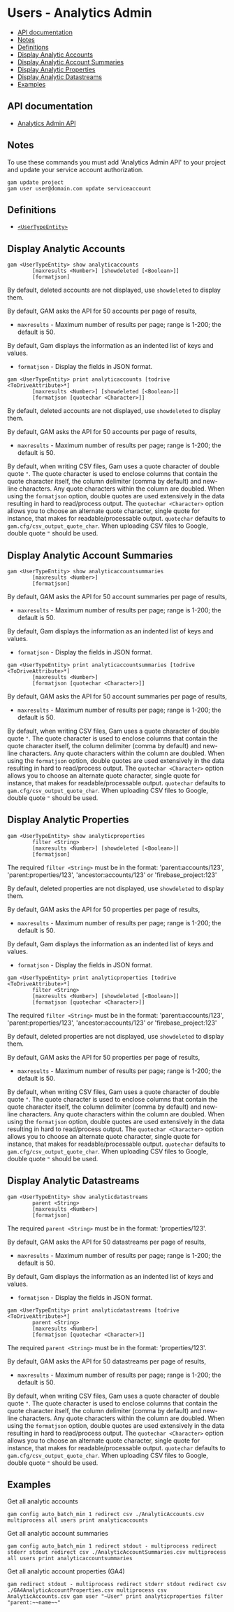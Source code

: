 # Users - Analytics Admin
- [API documentation](#api-documentation)
- [Notes](#notes)
- [Definitions](#definitions)
- [Display Analytic Accounts](#display-analytic-accounts)
- [Display Analytic Account Summaries](#display-analytic-account-summaries)
- [Display Analytic Properties](#display-analytic-properties)
- [Display Analytic Datastreams](#display-analytic-datastreams)
- [Examples](#examples)

## API documentation
* [Analytics Admin API](https://developers.google.com/analytics/devguides/config/admin/v1/rest)

## Notes
To use these commands you must add 'Analytics Admin API' to your project and update your service account authorization.
```
gam update project
gam user user@domain.com update serviceaccount
```

## Definitions
* [`<UserTypeEntity>`](Collections-of-Users)

## Display Analytic Accounts
```
gam <UserTypeEntity> show analyticaccounts
        [maxresults <Number>] [showdeleted [<Boolean>]]
        [formatjson]
```
By default, deleted accounts are not displayed, use `showdeleted` to display them.

By default, GAM asks the API for 50 accounts per page of results,
* `maxresults` - Maximum number of results per page; range is 1-200; the default is 50.

By default, Gam displays the information as an indented list of keys and values.
* `formatjson` - Display the fields in JSON format.
```
gam <UserTypeEntity> print analyticaccounts [todrive <ToDriveAttribute>*]
        [maxresults <Number>] [showdeleted [<Boolean>]]
        [formatjson [quotechar <Character>]]
```
By default, deleted accounts are not displayed, use `showdeleted` to display them.

By default, GAM asks the API for 50 accounts per page of results,
* `maxresults` - Maximum number of results per page; range is 1-200; the default is 50.

By default, when writing CSV files, Gam uses a quote character of double quote `"`. The quote character is used to enclose columns that contain
the quote character itself, the column delimiter (comma by default) and new-line characters. Any quote characters within the column are doubled.
When using the `formatjson` option, double quotes are used extensively in the data resulting in hard to read/process output.
The `quotechar <Character>` option allows you to choose an alternate quote character, single quote for instance, that makes for readable/processable output.
`quotechar` defaults to `gam.cfg/csv_output_quote_char`. When uploading CSV files to Google, double quote `"` should be used.

## Display Analytic Account Summaries
```
gam <UserTypeEntity> show analyticaccountsummaries
        [maxresults <Number>]
        [formatjson]
```
By default, GAM asks the API for 50 account summaries per page of results,
* `maxresults` - Maximum number of results per page; range is 1-200; the default is 50.

By default, Gam displays the information as an indented list of keys and values.
* `formatjson` - Display the fields in JSON format.
```
gam <UserTypeEntity> print analyticaccountsummaries [todrive <ToDriveAttribute>*]
        [maxresults <Number>]
        [formatjson [quotechar <Character>]]
```
By default, GAM asks the API for 50 account summaries per page of results,
* `maxresults` - Maximum number of results per page; range is 1-200; the default is 50.

By default, when writing CSV files, Gam uses a quote character of double quote `"`. The quote character is used to enclose columns that contain
the quote character itself, the column delimiter (comma by default) and new-line characters. Any quote characters within the column are doubled.
When using the `formatjson` option, double quotes are used extensively in the data resulting in hard to read/process output.
The `quotechar <Character>` option allows you to choose an alternate quote character, single quote for instance, that makes for readable/processable output.
`quotechar` defaults to `gam.cfg/csv_output_quote_char`. When uploading CSV files to Google, double quote `"` should be used.

## Display Analytic Properties
```
gam <UserTypeEntity> show analyticproperties
        filter <String>
        [maxresults <Number>] [showdeleted [<Boolean>]]
        [formatjson]
```
The required `filter <String>` must be in the format: 'parent:accounts/123', 'parent:properties/123', 'ancestor:accounts/123' or 'firebase_project:123'

By default, deleted properties are not displayed, use `showdeleted` to display them.

By default, GAM asks the API for 50 properties per page of results,
* `maxresults` - Maximum number of results per page; range is 1-200; the default is 50.

By default, Gam displays the information as an indented list of keys and values.
* `formatjson` - Display the fields in JSON format.
```
gam <UserTypeEntity> print analyticproperties [todrive <ToDriveAttribute>*]
        filter <String>
        [maxresults <Number>] [showdeleted [<Boolean>]]
        [formatjson [quotechar <Character>]]
```
The required `filter <String>` must be in the format: 'parent:accounts/123', 'parent:properties/123', 'ancestor:accounts/123' or 'firebase_project:123'

By default, deleted properties are not displayed, use `showdeleted` to display them.

By default, GAM asks the API for 50 properties per page of results,
* `maxresults` - Maximum number of results per page; range is 1-200; the default is 50.

By default, when writing CSV files, Gam uses a quote character of double quote `"`. The quote character is used to enclose columns that contain
the quote character itself, the column delimiter (comma by default) and new-line characters. Any quote characters within the column are doubled.
When using the `formatjson` option, double quotes are used extensively in the data resulting in hard to read/process output.
The `quotechar <Character>` option allows you to choose an alternate quote character, single quote for instance, that makes for readable/processable output.
`quotechar` defaults to `gam.cfg/csv_output_quote_char`. When uploading CSV files to Google, double quote `"` should be used.

## Display Analytic Datastreams
```
gam <UserTypeEntity> show analyticdatastreams
        parent <String>
        [maxresults <Number>]
        [formatjson]
```
The required `parent <String>` must be in the format: 'properties/123'.

By default, GAM asks the API for 50 datastreams per page of results,
* `maxresults` - Maximum number of results per page; range is 1-200; the default is 50.

By default, Gam displays the information as an indented list of keys and values.
* `formatjson` - Display the fields in JSON format.
```
gam <UserTypeEntity> print analyticdatastreams [todrive <ToDriveAttribute>*]
        parent <String>
        [maxresults <Number>]
        [formatjson [quotechar <Character>]]
```
The required `parent <String>` must be in the format: 'properties/123'.

By default, GAM asks the API for 50 datastreams per page of results,
* `maxresults` - Maximum number of results per page; range is 1-200; the default is 50.

By default, when writing CSV files, Gam uses a quote character of double quote `"`. The quote character is used to enclose columns that contain
the quote character itself, the column delimiter (comma by default) and new-line characters. Any quote characters within the column are doubled.
When using the `formatjson` option, double quotes are used extensively in the data resulting in hard to read/process output.
The `quotechar <Character>` option allows you to choose an alternate quote character, single quote for instance, that makes for readable/processable output.
`quotechar` defaults to `gam.cfg/csv_output_quote_char`. When uploading CSV files to Google, double quote `"` should be used.


## Examples
Get all analytic accounts
```
gam config auto_batch_min 1 redirect csv ./AnalyticAccounts.csv multiprocess all users print analyticaccounts

```
Get all analytic account summaries
```
gam config auto_batch_min 1 redirect stdout - multiprocess redirect stderr stdout redirect csv ./AnalyticAccountSummaries.csv multiprocess all users print analyticaccountsummaries

```
Get all analytic account properties (GA4)
```
gam redirect stdout - multiprocess redirect stderr stdout redirect csv ./GA4AnalyticAccountProperties.csv multiprocess csv AnalyticAccounts.csv gam user "~User" print analyticproperties filter "parent:~~name~~"
```
